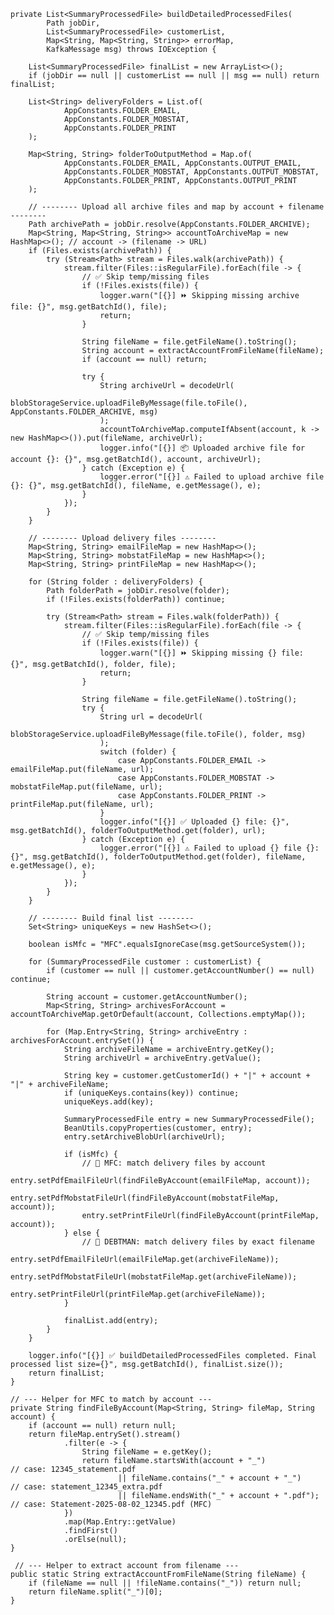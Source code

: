     private List<SummaryProcessedFile> buildDetailedProcessedFiles(
            Path jobDir,
            List<SummaryProcessedFile> customerList,
            Map<String, Map<String, String>> errorMap,
            KafkaMessage msg) throws IOException {

        List<SummaryProcessedFile> finalList = new ArrayList<>();
        if (jobDir == null || customerList == null || msg == null) return finalList;

        List<String> deliveryFolders = List.of(
                AppConstants.FOLDER_EMAIL,
                AppConstants.FOLDER_MOBSTAT,
                AppConstants.FOLDER_PRINT
        );

        Map<String, String> folderToOutputMethod = Map.of(
                AppConstants.FOLDER_EMAIL, AppConstants.OUTPUT_EMAIL,
                AppConstants.FOLDER_MOBSTAT, AppConstants.OUTPUT_MOBSTAT,
                AppConstants.FOLDER_PRINT, AppConstants.OUTPUT_PRINT
        );

        // -------- Upload all archive files and map by account + filename --------
        Path archivePath = jobDir.resolve(AppConstants.FOLDER_ARCHIVE);
        Map<String, Map<String, String>> accountToArchiveMap = new HashMap<>(); // account -> (filename -> URL)
        if (Files.exists(archivePath)) {
            try (Stream<Path> stream = Files.walk(archivePath)) {
                stream.filter(Files::isRegularFile).forEach(file -> {
                    // ✅ Skip temp/missing files
                    if (!Files.exists(file)) {
                        logger.warn("[{}] ⏩ Skipping missing archive file: {}", msg.getBatchId(), file);
                        return;
                    }

                    String fileName = file.getFileName().toString();
                    String account = extractAccountFromFileName(fileName);
                    if (account == null) return;

                    try {
                        String archiveUrl = decodeUrl(
                                blobStorageService.uploadFileByMessage(file.toFile(), AppConstants.FOLDER_ARCHIVE, msg)
                        );
                        accountToArchiveMap.computeIfAbsent(account, k -> new HashMap<>()).put(fileName, archiveUrl);
                        logger.info("[{}] 📦 Uploaded archive file for account {}: {}", msg.getBatchId(), account, archiveUrl);
                    } catch (Exception e) {
                        logger.error("[{}] ⚠️ Failed to upload archive file {}: {}", msg.getBatchId(), fileName, e.getMessage(), e);
                    }
                });
            }
        }

        // -------- Upload delivery files --------
        Map<String, String> emailFileMap = new HashMap<>();
        Map<String, String> mobstatFileMap = new HashMap<>();
        Map<String, String> printFileMap = new HashMap<>();

        for (String folder : deliveryFolders) {
            Path folderPath = jobDir.resolve(folder);
            if (!Files.exists(folderPath)) continue;

            try (Stream<Path> stream = Files.walk(folderPath)) {
                stream.filter(Files::isRegularFile).forEach(file -> {
                    // ✅ Skip temp/missing files
                    if (!Files.exists(file)) {
                        logger.warn("[{}] ⏩ Skipping missing {} file: {}", msg.getBatchId(), folder, file);
                        return;
                    }

                    String fileName = file.getFileName().toString();
                    try {
                        String url = decodeUrl(
                                blobStorageService.uploadFileByMessage(file.toFile(), folder, msg)
                        );
                        switch (folder) {
                            case AppConstants.FOLDER_EMAIL -> emailFileMap.put(fileName, url);
                            case AppConstants.FOLDER_MOBSTAT -> mobstatFileMap.put(fileName, url);
                            case AppConstants.FOLDER_PRINT -> printFileMap.put(fileName, url);
                        }
                        logger.info("[{}] ✅ Uploaded {} file: {}", msg.getBatchId(), folderToOutputMethod.get(folder), url);
                    } catch (Exception e) {
                        logger.error("[{}] ⚠️ Failed to upload {} file {}: {}", msg.getBatchId(), folderToOutputMethod.get(folder), fileName, e.getMessage(), e);
                    }
                });
            }
        }

        // -------- Build final list --------
        Set<String> uniqueKeys = new HashSet<>();

        boolean isMfc = "MFC".equalsIgnoreCase(msg.getSourceSystem());

        for (SummaryProcessedFile customer : customerList) {
            if (customer == null || customer.getAccountNumber() == null) continue;

            String account = customer.getAccountNumber();
            Map<String, String> archivesForAccount = accountToArchiveMap.getOrDefault(account, Collections.emptyMap());

            for (Map.Entry<String, String> archiveEntry : archivesForAccount.entrySet()) {
                String archiveFileName = archiveEntry.getKey();
                String archiveUrl = archiveEntry.getValue();

                String key = customer.getCustomerId() + "|" + account + "|" + archiveFileName;
                if (uniqueKeys.contains(key)) continue;
                uniqueKeys.add(key);

                SummaryProcessedFile entry = new SummaryProcessedFile();
                BeanUtils.copyProperties(customer, entry);
                entry.setArchiveBlobUrl(archiveUrl);

                if (isMfc) {
                    // 🔹 MFC: match delivery files by account
                    entry.setPdfEmailFileUrl(findFileByAccount(emailFileMap, account));
                    entry.setPdfMobstatFileUrl(findFileByAccount(mobstatFileMap, account));
                    entry.setPrintFileUrl(findFileByAccount(printFileMap, account));
                } else {
                    // 🔹 DEBTMAN: match delivery files by exact filename
                    entry.setPdfEmailFileUrl(emailFileMap.get(archiveFileName));
                    entry.setPdfMobstatFileUrl(mobstatFileMap.get(archiveFileName));
                    entry.setPrintFileUrl(printFileMap.get(archiveFileName));
                }

                finalList.add(entry);
            }
        }

        logger.info("[{}] ✅ buildDetailedProcessedFiles completed. Final processed list size={}", msg.getBatchId(), finalList.size());
        return finalList;
    }

    // --- Helper for MFC to match by account ---
    private String findFileByAccount(Map<String, String> fileMap, String account) {
        if (account == null) return null;
        return fileMap.entrySet().stream()
                .filter(e -> {
                    String fileName = e.getKey();
                    return fileName.startsWith(account + "_")               // case: 12345_statement.pdf
                            || fileName.contains("_" + account + "_")      // case: statement_12345_extra.pdf
                            || fileName.endsWith("_" + account + ".pdf");  // case: Statement-2025-08-02_12345.pdf (MFC)
                })
                .map(Map.Entry::getValue)
                .findFirst()
                .orElse(null);
    }

     // --- Helper to extract account from filename ---
    public static String extractAccountFromFileName(String fileName) {
        if (fileName == null || !fileName.contains("_")) return null;
        return fileName.split("_")[0];
    }
